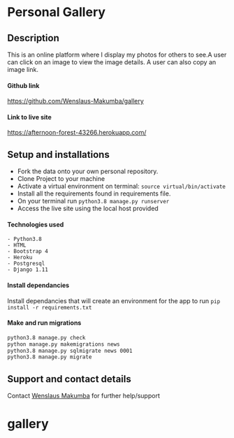 # Personal Gallery
## Description
This is an online platform where I display my photos for others to see.A user can click on an image to view the image details. A user can also copy an image link. 

#### Github link

https://github.com/Wenslaus-Makumba/gallery

#### Link to live site

https://afternoon-forest-43266.herokuapp.com/

## Setup and installations
* Fork the data onto your own personal repository.
* Clone Project to your machine
* Activate a virtual environment on terminal: `source virtual/bin/activate`
* Install all the requirements found in requirements file.
* On your terminal run `python3.8 manage.py runserver`
* Access the live site using the local host provided

#### Technologies used
    - Python3.8
    - HTML
    - Bootstrap 4
    - Heroku
    - Postgresql
    - Django 1.11

#### Install dependancies
Install dependancies that will create an environment for the app to run
`pip install -r requirements.txt`

#### Make and run migrations
```bash
python3.8 manage.py check
python manage.py makemigrations news
python3.8 manage.py sqlmigrate news 0001
python3.8 manage.py migrate
```
## Support and contact details
Contact [Wenslaus Makumba](makumbaw@gmail.com) for further help/support



# gallery
